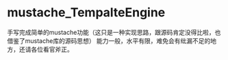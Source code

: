 # mustache_TempalteEngine
手写完成简单的mustache功能（这只是一种实现思路，跟源码肯定没得比啦，也借鉴了mustache库的源码思想）
能力一般，水平有限，难免会有纰漏不足的地方，还请各位看官斧正。
